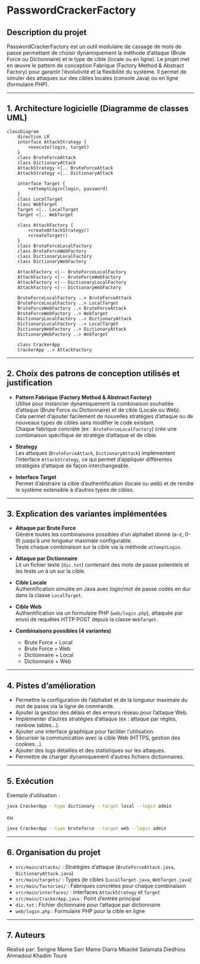 # PasswordCrackerFactory

## Description du projet

PasswordCrackerFactory est un outil modulaire de cassage de mots de passe permettant de choisir dynamiquement la méthode d’attaque (Brute Force ou Dictionnaire) et le type de cible (locale ou en ligne). Le projet met en œuvre le pattern de conception Fabrique (Factory Method & Abstract Factory) pour garantir l’évolutivité et la flexibilité du système. Il permet de simuler des attaques sur des cibles locales (console Java) ou en ligne (formulaire PHP).

---

## 1. Architecture logicielle (Diagramme de classes UML)

```mermaid
classDiagram
    direction LR
    interface AttackStrategy {
        +execute(login, target)
    }
    class BruteForceAttack
    class DictionaryAttack
    AttackStrategy <|.. BruteForceAttack
    AttackStrategy <|.. DictionaryAttack

    interface Target {
        +attemptLogin(login, password)
    }
    class LocalTarget
    class WebTarget
    Target <|.. LocalTarget
    Target <|.. WebTarget

    class AttackFactory {
        +createAttackStrategy()
        +createTarget()
    }
    class BruteForceLocalFactory
    class BruteForceWebFactory
    class DictionaryLocalFactory
    class DictionaryWebFactory

    AttackFactory <|-- BruteForceLocalFactory
    AttackFactory <|-- BruteForceWebFactory
    AttackFactory <|-- DictionaryLocalFactory
    AttackFactory <|-- DictionaryWebFactory

    BruteForceLocalFactory ..> BruteForceAttack
    BruteForceLocalFactory ..> LocalTarget
    BruteForceWebFactory ..> BruteForceAttack
    BruteForceWebFactory ..> WebTarget
    DictionaryLocalFactory ..> DictionaryAttack
    DictionaryLocalFactory ..> LocalTarget
    DictionaryWebFactory ..> DictionaryAttack
    DictionaryWebFactory ..> WebTarget

    class CrackerApp
    CrackerApp ..> AttackFactory
```

---

## 2. Choix des patrons de conception utilisés et justification

- **Pattern Fabrique (Factory Method & Abstract Factory)**  
  Utilisé pour instancier dynamiquement la combinaison souhaitée d’attaque (Brute Force ou Dictionnaire) et de cible (Locale ou Web).  
  Cela permet d’ajouter facilement de nouvelles stratégies d’attaque ou de nouveaux types de cibles sans modifier le code existant.  
  Chaque fabrique concrète (ex : `BruteForceLocalFactory`) crée une combinaison spécifique de stratégie d’attaque et de cible.

- **Strategy**  
  Les attaques (`BruteForceAttack`, `DictionaryAttack`) implémentent l’interface `AttackStrategy`, ce qui permet d’appliquer différentes stratégies d’attaque de façon interchangeable.

- **Interface Target**  
  Permet d’abstraire la cible d’authentification (locale ou web) et de rendre le système extensible à d’autres types de cibles.

---

## 3. Explication des variantes implémentées

- **Attaque par Brute Force**  
  Génère toutes les combinaisons possibles d’un alphabet donné (a-z, 0-9) jusqu’à une longueur maximale configurable.  
  Teste chaque combinaison sur la cible via la méthode `attemptLogin`.

- **Attaque par Dictionnaire**  
  Lit un fichier texte (`dic.txt`) contenant des mots de passe potentiels et les teste un à un sur la cible.

- **Cible Locale**  
  Authentification simulée en Java avec login/mot de passe codés en dur dans la classe `LocalTarget`.

- **Cible Web**  
  Authentification via un formulaire PHP (`web/login.php`), attaquée par envoi de requêtes HTTP POST depuis la classe `WebTarget`.

- **Combinaisons possibles (4 variantes)**  
  - Brute Force + Local  
  - Brute Force + Web  
  - Dictionnaire + Local  
  - Dictionnaire + Web

---

## 4. Pistes d’amélioration

- Permettre la configuration de l’alphabet et de la longueur maximale du mot de passe via la ligne de commande.
- Ajouter la gestion des délais et des erreurs réseau pour l’attaque Web.
- Implémenter d’autres stratégies d’attaque (ex : attaque par règles, rainbow tables…).
- Ajouter une interface graphique pour faciliter l’utilisation.
- Sécuriser la communication avec la cible Web (HTTPS, gestion des cookies…).
- Ajouter des logs détaillés et des statistiques sur les attaques.
- Permettre de charger dynamiquement d’autres fichiers dictionnaires.

---

## 5. Exécution

Exemple d’utilisation :
```sh
java CrackerApp --type dictionary --target local --login admin
```
ou
```sh
java CrackerApp --type bruteforce --target web --login admin
```

---

## 6. Organisation du projet

- `src/main/attacks/` : Stratégies d’attaque (`BruteForceAttack.java`, `DictionaryAttack.java`)
- `src/main/targets/` : Types de cibles (`LocalTarget.java`, `WebTarget.java`)
- `src/main/factories/` : Fabriques concrètes pour chaque combinaison
- `src/main/interfaces/` : Interfaces `AttackStrategy` et `Target`
- `src/main/CrackerApp.java` : Point d’entrée principal
- `dic.txt` : Fichier dictionnaire pour l’attaque par dictionnaire
- `web/login.php` : Formulaire PHP pour la cible en ligne

---

## 7. Auteurs
Réalisé par:
Serigne Mame Sarr
Mame Diarra Mbacké
Salamata Diedhiou
Ahmadoul Khadim Touré



